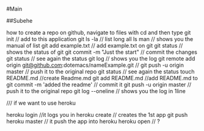 #Main

##Subehe

how to create a repo on github,
navigate to files with cd
and then type 
 git init // add to this application git
 ls -la // list long all
 ls man // shows you the manual of list
 git add example.txt // add example.txt on git
 git status // shows the status of git
 git commit -m "Just the start" // commit the changes
 git status // see again the status
 git log // shows you the log
 git remote add origin git@github.com:dotemacs/nameExample.git //
 git push -u origin master // push it to the original repo
 git status // see again the status
 touch README.md //create Readme.md
 git add README.md //add README.md to 
 git commit -m 'added the readme' // commit it
 git push -u origin master // push it to the original repo
 git log --oneline // shows you the log in 1line

/// if we want to use heroku

 heroku login //it logs you in
 heroku create // creates the 1st app
 git push heroku master // it push the app into heroku
 heroku open // ?

